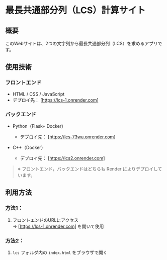 # 最長共通部分列（LCS）計算サイト

## 概要
このWebサイトは、2つの文字列から最長共通部分列（LCS）を求めるアプリです。

## 使用技術

### フロントエンド
- HTML / CSS / JavaScript  
- デプロイ先： [https://lcs-1.onrender.com]

### バックエンド
- Python（Flask+ Docker）  
  - デプロイ先： [https://lcs-73wu.onrender.com]

- C++（Docker）  
  - デプロイ先： [https://lcs2.onrender.com]

> ※ フロントエンド，バックエンドはどちらも Render によりデプロイしています。

## 利用方法

### 方法1：
1. フロントエンドのURLにアクセス  
   → [https://lcs-1.onrender.com] を開いて使用

### 方法2：
1. `lcs` フォルダ内の `index.html` をブラウザで開く
